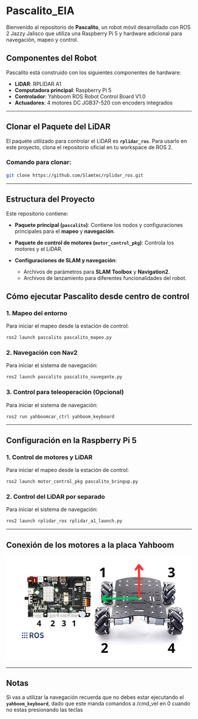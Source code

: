 # **Pascalito_EIA**

Bienvenido al repositorio de **Pascalito**, un robot móvil desarrollado con ROS 2 Jazzy Jalisco que utiliza una Raspberry Pi 5 y hardware adicional para navegación, mapeo y control.

## **Componentes del Robot**
Pascalito está construido con los siguientes componentes de hardware:

- **LiDAR**: RPLIDAR A1
- **Computadora principal**: Raspberry Pi 5
- **Controlador**: Yahboom ROS Robot Control Board V1.0
- **Actuadores**: 4 motores DC JGB37-520 con encoders integrados

---
## **Clonar el Paquete del LiDAR**

El paquete utilizado para controlar el LiDAR es **`rplidar_ros`**. Para usarlo en este proyecto, clona el repositorio oficial en tu workspace de ROS 2.

### **Comando para clonar:**
```bash
git clone https://github.com/Slamtec/rplidar_ros.git
```
---
## **Estructura del Proyecto**

Este repositorio contiene:

- **Paquete principal (`pascalito`)**: 
  Contiene los nodos y configuraciones principales para el **mapeo** y **navegación**.

- **Paquete de control de motores (`motor_control_pkg`)**: 
  Controla los motores y el LiDAR.

- **Configuraciones de SLAM y navegación**:
  - Archivos de parámetros para **SLAM Toolbox** y **Navigation2**.
  - Archivos de lanzamiento para diferentes funcionalidades del robot.

## **Cómo ejecutar Pascalito desde centro de control**

### **1. Mapeo del entorno**
Para iniciar el mapeo desde la estación de control:
```bash
ros2 launch pascalito pascalito_mapeo.py
```

### **2. Navegación con Nav2**
Para iniciar el sistema de navegación:
```bash
ros2 launch pascalito pascalito_navegante.py
```
### **3. Control para teleoperación (Opcional)**
Para iniciar el sistema de navegación:
```bash
ros2 run yahboomcar_ctrl yahboom_keyboard
```
---

## **Configuración en la Raspberry Pi 5**

### **1. Control de motores y LiDAR**
Para iniciar el mapeo desde la estación de control:
```bash
ros2 launch motor_control_pkg pascalito_bringup.py
```

### **2. Control del LiDAR por separado**
Para iniciar el sistema de navegación:
```bash
ros2 launch rplidar_ros rplidar_a1_launch.py
```
---

## **Conexión de los motores a la placa Yahboom**

![Pascalito Robot](img/conection.png "Pascalito en acción")

---

## **Notas**

Si vas a utilizar la navegación recuerda que no debes estar ejecutando el **`yahboom_keyboard`**, dado que este manda comandos a /cmd_vel en 0 cuando no estas presionando las teclas





